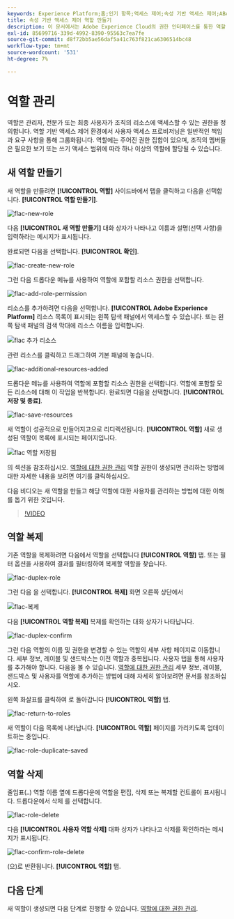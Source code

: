 ```yaml
---
keywords: Experience Platform;홈;인기 항목;액세스 제어;속성 기반 액세스 제어;ABAC
title: 속성 기반 액세스 제어 역할 만들기
description: 이 문서에서는 Adobe Experience Cloud의 권한 인터페이스를 통한 역할 관리에 대한 정보를 제공합니다
exl-id: 85699716-339d-4992-8390-95563c7ea7fe
source-git-commit: d8f72bb5ae56daf5a41c763f821ca6306514bc48
workflow-type: tm+mt
source-wordcount: '531'
ht-degree: 7%

---
```


# 역할 관리

역할은 관리자, 전문가 또는 최종 사용자가 조직의 리소스에 액세스할 수 있는 권한을 정의합니다. 역할 기반 액세스 제어 환경에서 사용자 액세스 프로비저닝은 일반적인 책임과 요구 사항을 통해 그룹화됩니다. 역할에는 주어진 권한 집합이 있으며, 조직의 멤버들은 필요한 보기 또는 쓰기 액세스 범위에 따라 하나 이상의 역할에 할당될 수 있습니다.

## 새 역할 만들기

새 역할을 만들려면 **[!UICONTROL 역할]** 사이드바에서 탭을 클릭하고 다음을 선택합니다. **[!UICONTROL 역할 만들기]**.

![flac-new-role](../../images/flac-ui/flac-new-role.png)

다음 **[!UICONTROL 새 역할 만들기]** 대화 상자가 나타나고 이름과 설명(선택 사항)을 입력하라는 메시지가 표시됩니다.

완료되면 다음을 선택합니다. **[!UICONTROL 확인]**.

![flac-create-new-role](../../images/flac-ui/flac-create-new-role.png)

그런 다음 드롭다운 메뉴를 사용하여 역할에 포함할 리소스 권한을 선택합니다.

![flac-add-role-permission](../../images/flac-ui/flac-add-role-permission.png)

리소스를 추가하려면 다음을 선택합니다. **[!UICONTROL Adobe Experience Platform]** 리소스 목록이 표시되는 왼쪽 탐색 패널에서 액세스할 수 있습니다. 또는 왼쪽 탐색 패널의 검색 막대에 리소스 이름을 입력합니다.

![flac 추가 리소스](../../images/flac-ui/flac-add-additional-resources.png)

관련 리소스를 클릭하고 드래그하여 기본 패널에 놓습니다.

![flac-additional-resources-added](../../images/flac-ui/flac-additional-resources-added.png)

드롭다운 메뉴를 사용하여 역할에 포함할 리소스 권한을 선택합니다. 역할에 포함할 모든 리소스에 대해 이 작업을 반복합니다. 완료되면 다음을 선택합니다. **[!UICONTROL 저장 및 종료]**.

![flac-save-resources](../../images/flac-ui/flac-save-resources.png)

새 역할이 성공적으로 만들어지고으로 리디렉션됩니다. **[!UICONTROL 역할]** 새로 생성된 역할이 목록에 표시되는 페이지입니다.

![flac 역할 저장됨](../../images/flac-ui/flac-role-saved.png)

의 섹션을 참조하십시오. [역할에 대한 권한 관리](#manage-permissions-for-a-role) 역할 권한이 생성되면 관리하는 방법에 대한 자세한 내용을 보려면 여기를 클릭하십시오.

다음 비디오는 새 역할을 만들고 해당 역할에 대한 사용자를 관리하는 방법에 대한 이해를 돕기 위한 것입니다.

>[!VIDEO](https://video.tv.adobe.com/v/336081/?learn=on)

## 역할 복제

기존 역할을 복제하려면 다음에서 역할을 선택합니다 **[!UICONTROL 역할]** 탭. 또는 필터 옵션을 사용하여 결과를 필터링하여 복제할 역할을 찾습니다.

![flac-duplex-role](../../images/flac-ui/flac-duplicate-role.png)

그런 다음 을 선택합니다. **[!UICONTROL 복제]** 화면 오른쪽 상단에서

![flac-복제](../../images/flac-ui/flac-duplicate.png)

다음 **[!UICONTROL 역할 복제]** 복제를 확인하는 대화 상자가 나타납니다.

![flac-duplex-confirm](../../images/flac-ui/flac-duplicate-confirm.png)

그런 다음 역할의 이름 및 권한을 변경할 수 있는 역할의 세부 사항 페이지로 이동합니다. 세부 정보, 레이블 및 샌드박스는 이전 역할과 중복됩니다. 사용자 탭을 통해 사용자를 추가해야 합니다. 다음을 볼 수 있습니다. [역할에 대한 권한 관리](permissions.md) 세부 정보, 레이블, 샌드박스 및 사용자를 역할에 추가하는 방법에 대해 자세히 알아보려면 문서를 참조하십시오.

왼쪽 화살표를 클릭하여 로 돌아갑니다 **[!UICONTROL 역할]** 탭.

![flac-return-to-roles](../../images/flac-ui/flac-return-to-roles.png)

새 역할이 다음 목록에 나타납니다. **[!UICONTROL 역할]** 페이지를 가리키도록 업데이트하는 중입니다.

![flac-role-duplicate-saved](../../images/flac-ui/flac-role-duplicate-saved.png)

## 역할 삭제

줄임표(`…`) 역할 이름 옆에 드롭다운에 역할을 편집, 삭제 또는 복제할 컨트롤이 표시됩니다. 드롭다운에서 삭제 를 선택합니다.

![flac-role-delete](../../images/flac-ui/flac-role-delete.png)

다음 **[!UICONTROL 사용자 역할 삭제]** 대화 상자가 나타나고 삭제를 확인하라는 메시지가 표시됩니다.

![flac-confirm-role-delete](../../images/flac-ui/flac-confirm-role-delete.png)

(으)로 반환됩니다. **[!UICONTROL 역할]** 탭.

## 다음 단계

새 역할이 생성되면 다음 단계로 진행할 수 있습니다. [역할에 대한 권한 관리](permissions.md).
